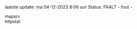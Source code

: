 laatste update: 
ma 04-12-2023  8:06   uur 
Status: FAALT - fout - 
<div class="service R">mapsrv</div><div class="service G">httpstat</div>